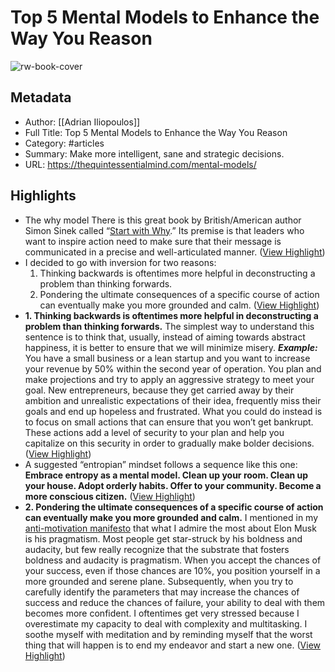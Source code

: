# Top 5 Mental Models to Enhance the Way You Reason

![rw-book-cover](https://thequintessentialmind.com/wp-content/uploads/2017/06/mental-models.jpg)

## Metadata
- Author: [[Adrian Iliopoulos]]
- Full Title: Top 5 Mental Models to Enhance the Way You Reason
- Category: #articles
- Summary: Make more intelligent, sane and strategic decisions.
- URL: https://thequintessentialmind.com/mental-models/

## Highlights
- The why model
  There is this great book by British/American author Simon Sinek called “[Start with Why](http://amzn.to/2raiBfc).” Its premise is that leaders who want to inspire action need to make sure that their message is communicated in a precise and well-articulated manner. ([View Highlight](https://read.readwise.io/read/01h8q07jqgke689bg03vjp1zyz))
- I decided to go with inversion for two reasons:
  1. Thinking backwards is oftentimes more helpful in deconstructing a problem than thinking forwards.
  2. Pondering the ultimate consequences of a specific course of action can eventually make you more grounded and calm. ([View Highlight](https://read.readwise.io/read/01h8q1gad22mak8gr1pjq4pgpe))
- **1. Thinking backwards is oftentimes more helpful in deconstructing a problem than thinking forwards.**
  The simplest way to understand this sentence is to think that, usually, instead of aiming towards abstract happiness, it is better to ensure that we will minimize misery.
  ***Example:*** You have a small business or a lean startup and you want to increase your revenue by 50% within the second year of operation. You plan and make projections and try to apply an aggressive strategy to meet your goal. New entrepreneurs, because they get carried away by their ambition and unrealistic expectations of their idea, frequently miss their goals and end up hopeless and frustrated.
  What you could do instead is to focus on small actions that can ensure that you won’t get bankrupt. These actions add a level of security to your plan and help you capitalize on this security in order to gradually make bolder decisions. ([View Highlight](https://read.readwise.io/read/01h8q1h1y5yg642d6sj4dsdaqg))
- A suggested “entropian” mindset follows a sequence like this one:
  **Embrace entropy as a mental model. Clean up your room. Clean up your house. Adopt orderly habits. Offer to your community. Become a more conscious citizen.** ([View Highlight](https://read.readwise.io/read/01h8q0fygf8456zvzgd4s4m5kd))
- **2. Pondering the ultimate consequences of a specific course of action can eventually make you more grounded and calm.**
  I mentioned in my [anti-motivation manifesto](https://thequintessentialmind.com/the-anti-motivation-manifesto/) that what I admire the most about Elon Musk is his pragmatism. Most people get star-struck by his boldness and audacity, but few really recognize that the substrate that fosters boldness and audacity is pragmatism.
  When you accept the chances of your success, even if those chances are 10%, you position yourself in a more grounded and serene plane.
  Subsequently, when you try to carefully identify the parameters that may increase the chances of success and reduce the chances of failure, your ability to deal with them becomes more confident.
  I oftentimes get very stressed because I overestimate my capacity to deal with complexity and multitasking. I soothe myself with meditation and by reminding myself that the worst thing that will happen is to end my endeavor and start a new one. ([View Highlight](https://read.readwise.io/read/01h8q1he8rdsttnma2367redqt))
